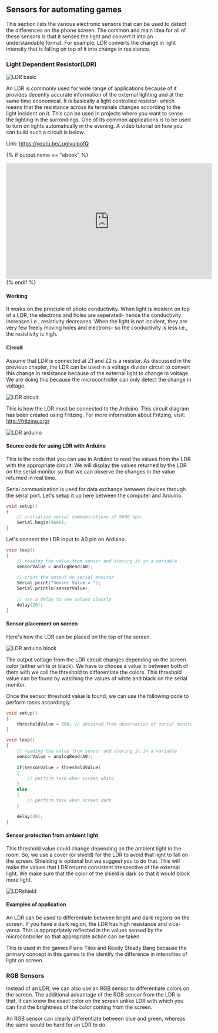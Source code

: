 ## Sensors for automating games

This section lists the various electronic sensors that can be used to detect the differences on the phone screen. The common and main idea for all of these sensors is that it senses the light and convert it into an understandable format. For example, LDR converts the change in light intensity that is falling on top of it into change in resistance. 

### Light Dependent Resistor(LDR)

![LDR basic](/Images/HDR_Enhancer_1.jpg)

An LDR is commonly used for wide range of applications because of it provides decently accurate information of the external lighting and at the same time economical. It is basically a light controlled resistor- which means that the resistance across its terminals changes according to the light incident on it. This can be used in projects where you want to sense the lighting in the surrondings. One of its common applications is to be used to turn on lights automatically in the evening. A video tutorial on how you can build such a circuit is below.

Link: https://youtu.be/_uglvulpofQ 

{% if output.name == "ebook" %}
<iframe width="560" height="315" src="https://www.youtube.com/embed/_uglvulpofQ" frameborder="0" allowfullscreen></iframe>
{% endif %}

#### Working

It works on the principle of photo conductivity. When light is incident on top of a LDR, the electrons and holes are seperated- hence the conductivity increases i.e., resistivity decreases. When the light is not incident, they are very few freely moving holes and electrons- so the conductivity is less i.e., the resistivity is high.

#### Circuit

Assume that LDR is connected at Z1 and Z2 is a resistor. As discussed in the previous chapter, the LDR can be used in a voltage divider circuit to convert this change in resistance because of the external light to change in voltage. We are doing this because the microcontroller can only detect the change in voltage.

![LDR circuit](/Images/Voltage_divider.png)

This is how the LDR must be connected to the Arduino. This circuit diagram has been created using Fritzing. For more information about Fritzing, visit: http://fritzing.org/

![LDR arduino](/Images/ldr_arduino.png)

#### Source code for using LDR with Arduino

This is the code that you can use in Arduino to read the values from the LDR with the appropriate circuit. We will display the values returned by the LDR on the serial monitor so that we can observe the changes in the value returned in real time.

Serial communication is used for data exchange between devices through the serial port. Let's setup it up here between the computer and Arduino.

```C
void setup()
{
    // initialize serial communications at 9600 bps:
    Serial.begin(9600);
}
```

Let's connect the LDR input to A0 pin on Arduino.

```C
void loop()
{
    // reading the value from sensor and storing it in a variable
    sensorValue = analogRead(A0);
    
    // print the output on serial monitor
    Serial.print("Sensor Value = ");
    Serial.println(sensorValue);
    
    // use a delay to see values clearly
    delay(20);
}
```

#### Sensor placement on screen

Here's how the LDR can be placed on the top of the screen.

![LDR arduino block](/Images/ldr_arduino_block.png)

The output voltage from the LDR circuit changes depending on the screen color (either white or black). We have to choose a value in between both of them with we call the threshold to differentiate the colors. This threshold value can be found by watching the values of white and black on the serial monitor.

Once the sensor threshold value is found, we can use the following code to perform tasks accordingly.

```C
void setup()
{
	thresholdValue = 500; // obtained from observation of serial monitor
}

void loop()
{
    // reading the value from sensor and storing it in a variable
    sensorValue = analogRead(A0);
    
    if(sensorValue > thresholdValue)
    {
    	// perform task when screen white
    }
    else
    {
    	// perform task when screen dark
    }

    delay(20);
}
```

#### Sensor protection from ambient light

This threshold value could change depending on the ambient light in the room. So, we use a cover (or shield) for the LDR to avoid that light to fall on the screen. Shielding is optional but we suggest you to do that. This will make the values that LDR returns consistent irrespective of the external light. We make sure that the color of the shield is dark so that it would block more light.

![LDRshield](/Images/ldr_shield.jpg)

#### Examples of application

An LDR can be used to differentiate between bright and dark regions on the screen. If you have a dark region, the LDR has high resistance and vice-versa. This is appropriately reflected in the values sensed by the microcontroller so that appropriate action can be taken.

This is used in the games Piano Tiles and Ready Steady Bang because the primary concept in this games is the identify the difference in intensities of light on screen.

### RGB Sensors

Instead of an LDR, we can also use an RGB sensor to differentiate colors on the screen. The additional advantage of the RGB sensor from the LDR is that, it can know the exact color on the screen unlike LDR with which you can find the brightness of the color coming from the screen.

An RGB sensor can clearly differentiate between blue and green, whereas the same would be hard for an LDR to do.